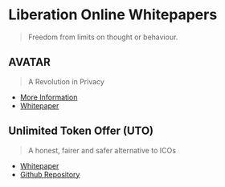 # Liberation Online Whitepapers
> Freedom from limits on thought or behaviour.

## AVATAR
> A Revolution in Privacy

- [More Information](https://www.liberation.online/projects/avatar/)
- [Whitepaper](avatar.md)

## Unlimited Token Offer (UTO)
> A honest, fairer and safer alternative to ICOs

- [Whitepaper](uto.md)
- [Github Repository](https://github.com/liberation-online/uto)
